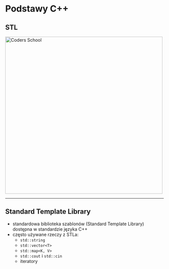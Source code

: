 <!-- .slide: data-background="#111111" -->

# Podstawy C++

## STL

<a href="https://coders.school">
    <img width="500" data-src="../img/coders_school_logo.png" alt="Coders School" class="plain">
</a>

___

## Standard Template Library

* <!-- .element: class="fragment fade-in" --> standardowa biblioteka szablonów (Standard Template Library) dostępna w standardzie języka C++
* <!-- .element: class="fragment fade-in" --> często używane rzeczy z STLa:
  * `std::string`
  * `std::vector<T>`
  * `std::map<K, V>`
  * `std::cout` i `std::cin`
  * iteratory
